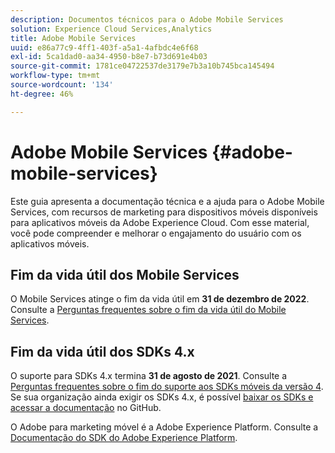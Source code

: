 ```yaml
---
description: Documentos técnicos para o Adobe Mobile Services
solution: Experience Cloud Services,Analytics
title: Adobe Mobile Services
uuid: e86a77c9-4ff1-403f-a5a1-4afbdc4e6f68
exl-id: 5ca1dad0-aa34-4950-b8e7-b73d691e4b03
source-git-commit: 1781ce04722537de3179e7b3a10b745bca145494
workflow-type: tm+mt
source-wordcount: '134'
ht-degree: 46%

---
```


# Adobe Mobile Services {#adobe-mobile-services}

Este guia apresenta a documentação técnica e a ajuda para o Adobe Mobile Services, com recursos de marketing para dispositivos móveis disponíveis para aplicativos móveis da Adobe Experience Cloud. Com esse material, você pode compreender e melhorar o engajamento do usuário com os aplicativos móveis.

## Fim da vida útil dos Mobile Services

O Mobile Services atinge o fim da vida útil em **31 de dezembro de 2022**. Consulte a [Perguntas frequentes sobre o fim da vida útil do Mobile Services](eol.md).

## Fim da vida útil dos SDKs 4.x

O suporte para SDKs 4.x termina **31 de agosto de 2021**. Consulte a [Perguntas frequentes sobre o fim do suporte aos SDKs móveis da versão 4](https://aep-sdks.gitbook.io/docs/version-4-sdk-end-of-support-faq). Se sua organização ainda exigir os SDKs 4.x, é possível [baixar os SDKs e acessar a documentação](https://github.com/Adobe-Marketing-Cloud/mobile-services) no GitHub.

O Adobe para marketing móvel é a Adobe Experience Platform. Consulte a [Documentação do SDK do Adobe Experience Platform](https://aep-sdks.gitbook.io/docs/).
